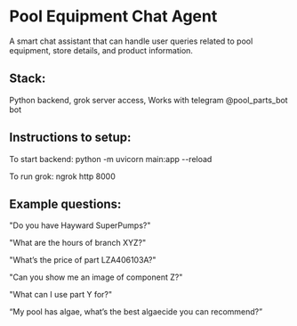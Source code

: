 # Pool Equipment Chat Agent

A smart chat assistant that can handle user queries related to pool equipment, store details, and product information.

## Stack:
Python backend,
grok server access,
Works with telegram @pool_parts_bot bot

## Instructions to setup:

To start backend: python -m uvicorn main:app --reload

To run grok: ngrok http 8000

## Example questions:

"Do you have Hayward SuperPumps?"

"What are the hours of branch XYZ?"

"What’s the price of part LZA406103A?"

"Can you show me an image of component Z?"

"What can I use part Y for?"

“My pool has algae, what’s the best algaecide you can recommend?”
